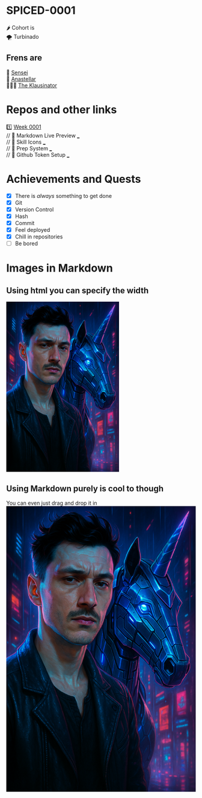# SPICED-0001
🌶️ Cohort is  
🌪️ Turbinado  
## Frens are  
👾 [Sensei](https://github.com/urbinaj61/urbinaj61)  
🌙 [Anastellar](https://github.com/AnastasiaKhudobasheva)  
👨🏼‍🏫 [The Klausinator](https://github.com/Klausstille)

# Repos and other links
1️⃣ [Week 0001](https://github.com/spiced-academy/turbinado-web-25)  
//  📜 Markdown Live Preview [_](https://markdownlivepreview.com/)  
//  🙂 Skill Icons [_](https://github.com/tandpfun/skill-icons)  
//  💾 Prep System [_](https://github.com/wd-bootcamp/web-setup)  
//  🎸 Github Token Setup [_](https://github.com/settings/tokens)  


# Achievements and Quests
- [x] There is *always* something to get done
- [x] Git
- [x] Version Control
- [x] Hash
- [x] Commit
- [x] Feel deployed
- [x] Chill in repositories
- [ ] Be bored   

# Images in Markdown
## Using html you can specify the width
<img src="./j-unicorn.png" alt="ai portrait with electric sheep" width="300"/>

## Using Markdown purely is cool to though 
You can even just drag and drop it in
![](j-unicorn.png)
